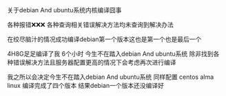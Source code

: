 关于debian And ubuntu系统内核编译囧事

各种报错❌❌❌ 各种查询相关错误解决方法均未查询到解决办法

在绞尽脑汁的情况成功编译debian第一个版本这也是第一个也是最后一个

4H8G足足编译了我 6个小时 今生不在踏入debian And ubuntu系统
除非找到各种错误解决方法且服务器配置更高的情况下会考虑再次进行编译

我之所以会决定今生不在踏入debian And ubuntu系统 
同样配置 centos alma linux 编译完成了四个版本
结果debian一个版本还没编译好
